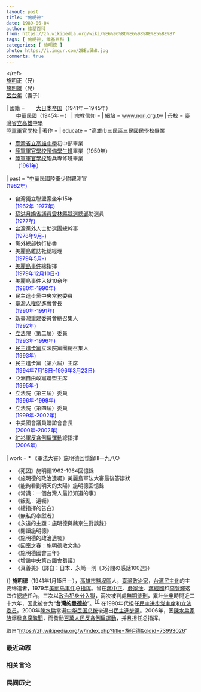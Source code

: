 ```yaml
---
layout: post
title: "施明德"
date: 1989-06-04
author: 维基百科
from: https://zh.wikipedia.org/wiki/%E6%96%BD%E6%98%8E%E5%BE%B7
tags: [ 施明德, 维基百科 ]
categories: [ 施明德 ]
photo: https://i.imgur.com/2BEu5h8.jpg
comments: true
---
```

<div class="mw-parser-output"><p>&lt;/ref&gt;<br><a href="/wiki/%E6%96%BD%E6%98%8E%E6%AD%A3" title="施明正">施明正</a>（兄）<br><a href="/wiki/%E6%96%BD%E6%98%8E%E9%9B%84" title="施明雄">施明雄</a>（兄）<br><a href="/wiki/%E5%91%82%E5%8F%B0%E5%B9%B4" title="呂台年">呂台年</a>（義子）
</p><p>| 國籍 = <span class="flagicon"><img alt="" src="//upload.wikimedia.org/wikipedia/commons/thumb/1/1b/Flag_of_Japan_%281870%E2%80%931999%29.svg/22px-Flag_of_Japan_%281870%E2%80%931999%29.svg.png" decoding="async" width="22" height="15" class="notpageimage thumbborder" srcset="//upload.wikimedia.org/wikipedia/commons/thumb/1/1b/Flag_of_Japan_%281870%E2%80%931999%29.svg/33px-Flag_of_Japan_%281870%E2%80%931999%29.svg.png 1.5x, //upload.wikimedia.org/wikipedia/commons/thumb/1/1b/Flag_of_Japan_%281870%E2%80%931999%29.svg/44px-Flag_of_Japan_%281870%E2%80%931999%29.svg.png 2x" data-file-width="1000" data-file-height="700">&nbsp;</span><a href="/wiki/%E5%A4%A7%E6%97%A5%E6%9C%AC%E5%B8%9D%E5%9B%BD" title="大日本帝国">大日本帝国</a>（1941年－1945年）<br><span class="flagicon"><img alt="" src="//upload.wikimedia.org/wikipedia/commons/thumb/7/72/Flag_of_the_Republic_of_China.svg/22px-Flag_of_the_Republic_of_China.svg.png" decoding="async" width="22" height="15" class="notpageimage thumbborder" srcset="//upload.wikimedia.org/wikipedia/commons/thumb/7/72/Flag_of_the_Republic_of_China.svg/33px-Flag_of_the_Republic_of_China.svg.png 1.5x, //upload.wikimedia.org/wikipedia/commons/thumb/7/72/Flag_of_the_Republic_of_China.svg/44px-Flag_of_the_Republic_of_China.svg.png 2x" data-file-width="900" data-file-height="600">&nbsp;</span><a href="/wiki/%E4%B8%AD%E8%8F%AF%E6%B0%91%E5%9C%8B" title="中華民國">中華民國</a>（1945年－）
| 宗教信仰 = 
| 網站 = <span class="url"><a rel="nofollow" class="external text" href="http://www.nori.org.tw">www<wbr>.nori<wbr>.org<wbr>.tw</a></span>
| 母校 = <a href="/wiki/%E9%AB%98%E9%9B%84%E5%B8%82%E7%AB%8B%E9%AB%98%E9%9B%84%E9%AB%98%E7%B4%9A%E4%B8%AD%E5%AD%B8" title="高雄市立高雄高級中學">臺灣省立高雄中學</a><br><a href="/wiki/%E9%99%B8%E8%BB%8D%E8%BB%8D%E5%AE%98%E5%AD%B8%E6%A0%A1" class="mw-redirect" title="陸軍軍官學校">陸軍軍官學校</a>
| 著作 = 
| educate = *高雄市三民區三民國民學校畢業
</p>
<ul><li><a href="/wiki/%E9%AB%98%E9%9B%84%E5%B8%82%E7%AB%8B%E9%AB%98%E9%9B%84%E9%AB%98%E7%B4%9A%E4%B8%AD%E5%AD%B8" title="高雄市立高雄高級中學">臺灣省立高雄中學</a>初中部畢業</li>
<li><a href="/wiki/%E4%B8%AD%E6%AD%A3%E9%A0%90%E6%A0%A1" class="mw-redirect" title="中正預校">陸軍軍官學校預備學生班</a>畢業（1959年）</li>
<li><a href="/wiki/%E9%99%B8%E8%BB%8D%E8%BB%8D%E5%AE%98%E5%AD%B8%E6%A0%A1" class="mw-redirect" title="陸軍軍官學校">陸軍軍官學校</a>砲兵專修班畢業<br><span style="color: blue;">（1961年）</span></li></ul>
<p>| past = *<a href="/wiki/%E4%B8%AD%E8%8F%AF%E6%B0%91%E5%9C%8B%E9%99%B8%E8%BB%8D" title="中華民國陸軍">中華民國陸軍</a><a href="/wiki/%E5%B0%91%E5%B0%89" title="少尉">少尉</a>觀測官<br><span style="color: blue;">(1962年)</span>
</p>
<ul><li>台灣獨立聯盟案坐牢15年<br><span style="color: blue;">(1962年-1977年)</span></li>
<li><a href="/wiki/%E8%98%87%E6%B4%AA%E6%9C%88%E5%AC%8C" title="蘇洪月嬌">蘇洪月嬌</a><a href="/wiki/%E7%9C%81%E8%AD%B0%E5%93%A1" class="mw-redirect" title="省議員">省議員</a><a href="/wiki/%E9%9B%B2%E6%9E%97%E7%B8%A3" title="雲林縣">雲林縣</a><a href="/wiki/%E7%AB%B6%E9%81%B8%E7%B8%BD%E9%83%A8" title="競選總部">競選總部</a>助選員<br><span style="color: blue;">(1977年)</span></li>
<li><a href="/wiki/%E5%8F%B0%E7%81%A3" class="mw-redirect" title="台灣">台灣</a><a href="/wiki/%E9%BB%A8%E5%A4%96" class="mw-redirect" title="黨外">黨外</a>人士助選團總幹事<br><span style="color: blue;">(1978年9月-)</span></li>
<li>黨外總部執行秘書</li>
<li>美麗島雜誌社總經理<br><span style="color: blue;">(1979年5月-)</span></li>
<li><a href="/wiki/%E7%BE%8E%E9%BA%97%E5%B3%B6%E4%BA%8B%E4%BB%B6" title="美麗島事件">美麗島事件</a>總指揮<br><span style="color: blue;">(1979年12月10日-)</span></li>
<li>美麗島事件入狱10余年<br><span style="color: blue;">(1980年-1990年)</span></li>
<li>民主進步黨中央常務委員</li>
<li><a href="/wiki/%E8%87%BA%E7%81%A3%E4%BA%BA%E6%AC%8A%E4%BF%83%E9%80%B2%E6%9C%83" class="mw-redirect" title="臺灣人權促進會">臺灣人權促進會</a>會長<br><span style="color: blue;">(1990年-1991年)</span></li>
<li>新臺灣重建委員會總召集人<br><span style="color: blue;">(1992年)</span></li>
<li><a href="/wiki/%E7%AB%8B%E6%B3%95%E9%99%A2" title="立法院">立法院</a>（第二屆）委員<br><span style="color: blue;">(1993年-1996年)</span></li>
<li><a href="/wiki/%E6%B0%91%E4%B8%BB%E9%80%B2%E6%AD%A5%E9%BB%A8" title="民主進步黨">民主進步黨</a>立法院黨團總召集人<br><span style="color: blue;">(1993年)</span></li>
<li>民主進步黨（第六屆）主席<br><span style="color: blue;">(1994年7月18日-1996年3月23日)</span></li>
<li>亞洲自由政黨聯盟主席<br><span style="color: blue;">(1995年-)</span></li>
<li>立法院（第三屆）委員<br><span style="color: blue;">(1996年-1999年)</span></li>
<li>立法院（第四屆）委員<br><span style="color: blue;">(1999年-2002年)</span></li>
<li>中美國會議員聯誼會會長<br><span style="color: blue;">(2000年-2002年)</span></li>
<li><a href="/wiki/%E7%99%BE%E8%90%AC%E4%BA%BA%E6%B0%91%E5%80%92%E6%89%81%E9%81%8B%E5%8B%95" title="百萬人民倒扁運動">紅衫軍反貪倒扁運動</a>總指揮<br><span style="color: blue;">(2006年)</span></li></ul>
<p>| work = * 《軍法大審》施明德回憶錄Ⅲ一九八○
</p>
<ul><li>《死囚》施明德1962-1964回憶錄</li>
<li>《施明德的政治遺囑》美麗島軍法大審最後答辯狀</li>
<li>《能夠看到明天的太陽》施明德回憶錄</li>
<li>《常識：一個台灣人最好知道的事》</li>
<li>《叛亂．遺囑》</li>
<li>《總指揮的告白》</li>
<li>《無私的奉獻者》</li>
<li>《永遠的主題：施明德與魏京生對談錄》</li>
<li>《閱讀施明德》</li>
<li>《施明德的政治遺囑》</li>
<li>《囚室之春：施明德散文集》</li>
<li>《施明德國會三年》</li>
<li>《增設中央第四國會芻議》</li>
<li>《真善美》（譯自：日本．永崎一則《3分間の感話100選》）</li></ul>
<p>}}
<b>施明德</b>（1941年1月15日<span class="useeditintro" title="Template:BLP editintro">－</span>），<a href="/wiki/%E9%AB%98%E9%9B%84%E5%B8%82" title="高雄市">高雄市</a><a href="/wiki/%E9%B9%BD%E5%9F%95%E5%8D%80" title="鹽埕區">鹽埕區</a>人，<a href="/wiki/%E8%87%BA%E7%81%A3" title="臺灣">臺灣</a><a href="/wiki/%E6%94%BF%E6%B2%BB%E5%AE%B6" title="政治家">政治家</a>，<a href="/wiki/%E5%8F%B0%E7%81%A3%E6%B0%91%E4%B8%BB%E5%8C%96" class="mw-redirect" title="台灣民主化">台湾民主化</a>的主要缔造者，1979年<a href="/wiki/%E7%BE%8E%E4%B8%BD%E5%B2%9B%E4%BA%8B%E4%BB%B6" class="mw-redirect" title="美丽岛事件">美丽岛事件</a>总<a href="/wiki/%E6%8C%87%E6%8C%A5" class="mw-redirect mw-disambig" title="指挥">指挥</a>。曾在<a href="/wiki/%E8%94%A3%E4%B8%AD%E6%AD%A3" title="蔣中正">蔣中正</a>、<a href="/wiki/%E5%9A%B4%E5%AE%B6%E6%B7%A6" title="嚴家淦">嚴家淦</a>、<a href="/wiki/%E8%94%A3%E7%B6%93%E5%9C%8B" title="蔣經國">蔣經國</a>和<a href="/wiki/%E6%9D%8E%E7%99%BB%E8%BC%9D" title="李登輝">李登輝</a>这四位<a href="/wiki/%E4%B8%AD%E8%8F%AF%E6%B0%91%E5%9C%8B%E7%B8%BD%E7%B5%B1" title="中華民國總統">總統</a>任內，三次以<a href="/wiki/%E6%94%BF%E6%B2%BB%E7%8A%AF" title="政治犯">政治犯</a><a href="/wiki/%E8%BA%AB%E5%88%86" class="mw-redirect" title="身分">身分</a><a href="/wiki/%E5%85%A5%E7%8D%84" class="mw-redirect" title="入獄">入獄</a>，兩次被判處<a href="/wiki/%E7%84%A1%E6%9C%9F%E5%BE%92%E5%88%91" title="無期徒刑">無期徒刑</a>，累計<a href="/wiki/%E5%9D%90%E7%89%A2" class="mw-redirect mw-disambig" title="坐牢">坐牢</a>時間近二十六年，因此被誉为“<b>台灣的<a href="/wiki/%E6%9B%BC%E5%BE%B7%E6%8B%89" class="mw-redirect" title="曼德拉">曼德拉</a></b>”。<sup id="cite_ref-1" class="reference"><a href="#cite_note-1">[1]</a></sup> 在1990年代担任<a href="/wiki/%E6%B0%91%E4%B8%BB%E9%80%B2%E6%AD%A5%E9%BB%A8%E4%B8%BB%E5%B8%AD" title="民主進步黨主席">民主进步党主席</a>和<a href="/wiki/%E7%AB%8B%E6%B3%95%E5%A7%94%E5%91%98" class="mw-redirect" title="立法委员">立法委员</a>。2000年<a href="/wiki/%E9%99%B3%E6%B0%B4%E6%89%81" title="陳水扁">陳水扁</a>當選<a href="/wiki/%E4%B8%AD%E5%8D%8E%E6%B0%91%E5%9B%BD%E6%80%BB%E7%BB%9F" class="mw-redirect" title="中华民国总统">中华民国总统</a>後退出<a href="/wiki/%E6%B0%91%E4%B8%BB%E9%80%B2%E6%AD%A5%E9%BB%A8" title="民主進步黨">民主進步黨</a>。2006年，因<a href="/wiki/%E9%99%B3%E6%B0%B4%E6%89%81%E5%AE%B6%E6%97%8F" class="mw-redirect" title="陳水扁家族">陳水扁家族</a>爆發<a href="/wiki/%E6%89%81%E5%AE%B6%E5%BC%8A%E6%A1%88" class="mw-disambig" title="扁家弊案">貪腐醜聞</a>，而發動<a href="/wiki/%E7%99%BE%E8%90%AC%E4%BA%BA%E6%B0%91%E5%8F%8D%E8%B2%AA%E5%80%92%E6%89%81%E9%81%8B%E5%8B%95" class="mw-redirect" title="百萬人民反貪倒扁運動">百萬人民反貪倒扁運動</a>，并且担任总指挥。
</p>
</div><noscript><img src="//zh.wikipedia.org/wiki/Special:CentralAutoLogin/start?type=1x1" alt="" title="" width="1" height="1" style="border: none; position: absolute;"></noscript>
<div class="printfooter" data-nosnippet="">取自“<a dir="ltr" href="https://zh.wikipedia.org/w/index.php?title=施明德&amp;oldid=73993026">https://zh.wikipedia.org/w/index.php?title=施明德&amp;oldid=73993026</a>”</div><div id="recent-news"><h3>最近动态</h3><ul></ul></div><div id="open-opinion"><h3>相关言论</h3><ul></ul></div><div id="mjls-record"><h3>民间历史</h3><ul></ul></div>